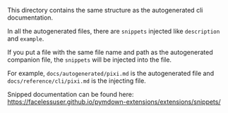 This directory contains the same structure as the autogenerated cli documentation.

In all the autogenerated files, there are `snippets` injected like `description` and `example`.

If you put a file with the same file name and path as the autogenerated companion file, the `snippets` will be injected into the file.

For example, `docs/autogenerated/pixi.md` is the autogenerated file and `docs/reference/cli/pixi.md` is the injecting file.

Snipped documentation can be found here: https://facelessuser.github.io/pymdown-extensions/extensions/snippets/
